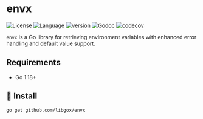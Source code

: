 # envx

![License](https://img.shields.io/badge/license-Apache2.0-green) ![Language](https://img.shields.io/badge/Language-Go-blue.svg) [![version](https://img.shields.io/github/v/tag/libgox/envx?label=release&color=blue)](https://github.com/libgox/envx/releases) [![Godoc](http://img.shields.io/badge/docs-go.dev-blue.svg?style=flat-square)](https://pkg.go.dev/github.com/libgox/envx) [![codecov](https://codecov.io/gh/libgox/envx/branch/main/graph/badge.svg)](https://codecov.io/gh/libgox/envx)

`envx` is a Go library for retrieving environment variables with enhanced error handling and default value support.

## Requirements

- Go 1.18+

## 🚀 Install

```
go get github.com/libgox/envx
```
